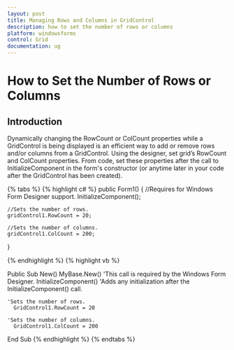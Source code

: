 ```yaml
---
layout: post
title: Managing Rows and Columns in GridControl
description: how to set the number of rows or columns
platform: windowsforms
control: Grid
documentation: ug
---
```


# How to Set the Number of Rows or Columns

## Introduction

Dynamically changing the RowCount or ColCount properties while a GridControl is being displayed is an efficient way to add or remove rows and/or columns from a GridControl. Using the designer, set grid’s RowCount and ColCount properties. From code, set these properties after the call to InitializeComponent in the form's constructor (or anytime later in your code after the GridControl has been created). 

{% tabs %}
{% highlight c# %}
public Form1()
{
    //Requires for Windows Form Designer support.
    InitializeComponent();

    //Sets the number of rows.
    gridControl1.RowCount = 20;

    //Sets the number of columns.
    gridControl1.ColCount = 200;
}

{% endhighlight  %}
{% highlight vb %}

Public Sub New()
    MyBase.New()
	'This call is required by the Windows Form Designer.
      InitializeComponent()
	'Adds any initialization after the InitializeComponent() call.
	
	'Sets the number of rows.  
      GridControl1.RowCount = 20 

	'Sets the number of columns.
      GridControl1.ColCount = 200 

End Sub
{% endhighlight  %}
{% endtabs %}
